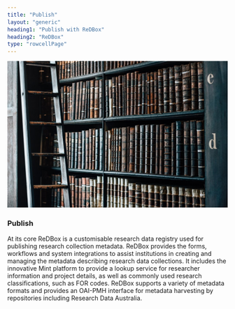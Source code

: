 ```yaml
---
title: "Publish"
layout: "generic"
heading1: "Publish with ReDBox"
heading2: "ReDBox"
type: "rowcellPage"
---
```

![Photo by Dmitrij Paskevic on Unsplash](./images/dmitrij-paskevic-44124_web.jpg)

### Publish
At its core ReDBox is a customisable research data registry used for publishing research collection metadata. ReDBox provides the forms, workflows and system integrations to assist institutions in creating and managing the metadata describing research data collections. It includes the innovative Mint platform to provide a lookup service for researcher information and project details, as well as commonly used research classifications, such as FOR codes. ReDBox supports a variety of metadata formats and provides an OAI-PMH interface for metadata harvesting by repositories including Research Data Australia.